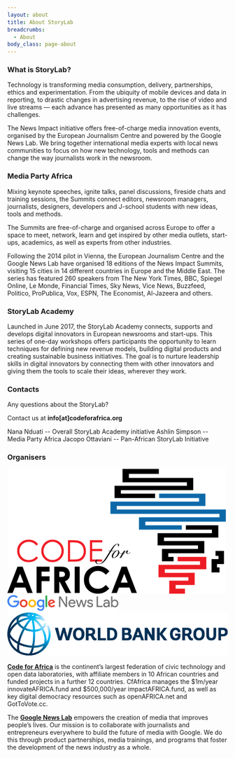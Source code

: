 ```yaml
---
layout: about
title: About StoryLab
breadcrumbs:
  - About
body_class: page-about
---
```


### What is StoryLab?

Technology is transforming media consumption, delivery, partnerships, ethics and experimentation. From the ubiquity of mobile devices and data in reporting, to drastic changes in advertising revenue, to the rise of video and live streams — each advance has presented as many opportunities as it has challenges.

The News Impact initiative offers free-of-charge media innovation events, organised by the European Journalism Centre and powered by the Google News Lab. We bring together international media experts with local news communities to focus on how new technology, tools and methods can change the way journalists work in the newsroom.

### Media Party Africa

Mixing keynote speeches, ignite talks, panel discussions, fireside chats and training sessions, the Summits connect editors, newsroom managers, journalists, designers, developers and J-school students with new ideas, tools and methods.

The Summits are free-of-charge and organised across Europe to offer a space to meet, network, learn and get inspired by other media outlets, start-ups, academics, as well as experts from other industries.

Following the 2014 pilot in Vienna, the European Journalism Centre and the Google News Lab have organised 18 editions of the News Impact Summits, visiting 15 cities in 14 different countries in Europe and the Middle East. The series has featured 260 speakers from The New York Times, BBC, Spiegel Online, Le Monde, Financial Times, Sky News, Vice News, Buzzfeed, Politico, ProPublica, Vox, ESPN, The Economist, Al-Jazeera and others. 

### StoryLab Academy

Launched in June 2017, the StoryLab Academy connects, supports and develops digital innovators in European newsrooms and start-ups. This series of one-day workshops offers participants the opportunity to learn techniques for defining new revenue models, building digital products and creating sustainable business initiatives. The goal is to nurture leadership skills in digital innovators by connecting them with other innovators and giving them the tools to scale their ideas, wherever they work.



### Contacts


Any questions about the StoryLab?

Contact us at **info[at]codeforafrica.org**

Nana Nduati -- Overall StoryLab Academy initiative
Ashlin Simpson -- Media Party Africa
Jacopo Ottaviani -- Pan-African StoryLab Initiative



### Organisers

![Code for Africa](/img/logos/powered-by/cfafrica.png)
![Google NewsLab](/img/logos/powered-by/google.png)
![World Bank](/img/logos/powered-by/worldbank.png)

  
[**Code for Africa**](https://codeforafrica.org/) is the continent’s largest federation of civic technology and open data laboratories, with affiliate members in 10 African countries and funded projects in a further 12 countries. CfAfrica manages the $1m/year innovateAFRICA.fund and $500,000/year impactAFRICA.fund, as well as key digital democracy resources such as openAFRICA.net and GotToVote.cc.

The [**Google News Lab**](https://newslab.withgoogle.com/) empowers the creation of media that improves people’s lives. Our mission is to collaborate with journalists and entrepreneurs everywhere to build the future of media with Google. We do this through product partnerships, media trainings, and programs that foster the development of the news industry as a whole.
